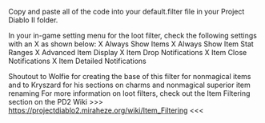 Copy and paste all of the code into your default.filter file in your Project Diablo II folder.

In your in-game setting menu for the loot filter, check the following settings with an X as shown below:
X Always Show Items
X Always Show Item Stat Ranges
X Advanced Item Display
X Item Drop Notifications
X Item Close Notifications
X Item Detailed Notifications

Shoutout to Wolfie for creating the base of this filter for nonmagical items and to Kryszard for his sections on charms and nonmagical superior item renaming
For more information on loot filters, check out the Item Filtering section on the PD2 Wiki >>> https://projectdiablo2.miraheze.org/wiki/Item_Filtering <<<
